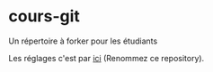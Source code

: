 # cours-git
Un répertoire à forker pour les étudiants

Les réglages c'est par <a href="https://github.com/pixelman71100/cours-git/settings">ici</a> (Renommez ce repository).
